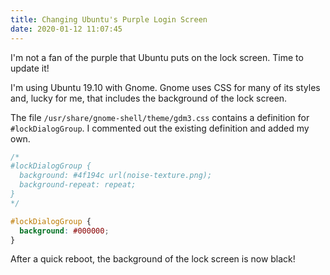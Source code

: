```yaml
---
title: Changing Ubuntu's Purple Login Screen
date: 2020-01-12 11:07:45
---
```


I'm not a fan of the purple that Ubuntu puts on the lock screen. Time to update it!

I'm using Ubuntu 19.10 with Gnome. Gnome uses CSS for many of its styles and, lucky for me, that includes the background of the lock screen.

The file `/usr/share/gnome-shell/theme/gdm3.css` contains a definition for `#lockDialogGroup`. I commented out the existing definition and added my own.

```css
/*
#lockDialogGroup {
  background: #4f194c url(noise-texture.png);
  background-repeat: repeat;
}
*/

#lockDialogGroup {
  background: #000000;
}
```

After a quick reboot, the background of the lock screen is now black!

